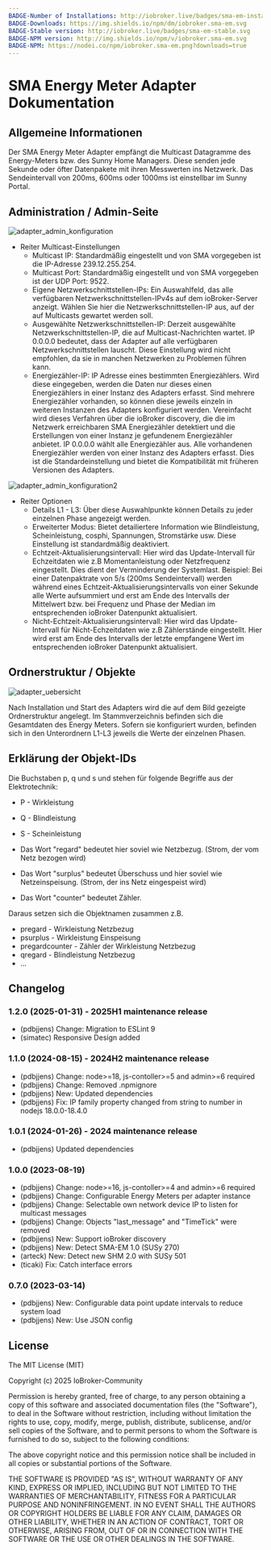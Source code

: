 ```yaml
---
BADGE-Number of Installations: http://iobroker.live/badges/sma-em-installed.svg
BADGE-Downloads: https://img.shields.io/npm/dm/iobroker.sma-em.svg
BADGE-Stable version: http://iobroker.live/badges/sma-em-stable.svg
BADGE-NPM version: http://img.shields.io/npm/v/iobroker.sma-em.svg
BADGE-NPM: https://nodei.co/npm/iobroker.sma-em.png?downloads=true
---
```

# SMA Energy Meter Adapter Dokumentation

## Allgemeine Informationen

Der SMA Energy Meter Adapter empfängt die Multicast Datagramme des Energy-Meters bzw. des Sunny Home Managers. Diese senden jede Sekunde oder öfter Datenpakete mit ihren Messwerten ins Netzwerk. Das Sendeintervall von 200ms, 600ms oder 1000ms ist einstellbar im Sunny Portal.

## Administration / Admin-Seite

![adapter_admin_konfiguration](img/adminpage1-de.png)

- Reiter Multicast-Einstellungen
  - Multicast IP: Standardmäßig eingestellt und von SMA vorgegeben ist die IP-Adresse 239.12.255.254.
  - Multicast Port: Standardmäßig eingestellt und von SMA vorgegeben ist der UDP Port: 9522.
  - Eigene Netzwerkschnittstellen-IPs: Ein Auswahlfeld, das alle verfügbaren Netzwerkschnittstellen-IPv4s auf dem ioBroker-Server anzeigt. Wählen Sie hier die Netzwerkschnittstellen-IP aus, auf der auf Multicasts gewartet werden soll.
  - Ausgewählte Netzwerkschnittstellen-IP: Derzeit ausgewählte Netzwerkschnittstellen-IP, die auf Multicast-Nachrichten wartet. IP 0.0.0.0 bedeutet, dass der Adapter auf alle verfügbaren Netzwerkschnittstellen lauscht. Diese Einstellung wird nicht empfohlen, da sie in manchen Netzwerken zu Problemen führen kann.
  - Energiezähler-IP: IP Adresse eines bestimmten Energiezählers. Wird diese eingegeben, werden die Daten nur dieses einen Energiezählers in einer Instanz des Adapters erfasst. Sind mehrere Energiezähler vorhanden, so können diese jeweils einzeln in weiteren Instanzen des Adapters konfiguriert werden. Vereinfacht wird dieses Verfahren über die ioBroker discovery, die die im Netzwerk erreichbaren SMA Energiezähler detektiert und die Erstellungen von einer Instanz je gefundenem Energiezähler anbietet.
  IP 0.0.0.0 wählt alle Energiezähler aus. Alle vorhandenen Energiezähler werden von einer Instanz des Adapters erfasst. Dies ist die Standardeinstellung und bietet die Kompatibilität mit früheren Versionen des Adapters.

![adapter_admin_konfiguration2](img/adminpage2-de.png)

- Reiter Optionen
  - Details L1 - L3: Über diese Auswahlpunkte können Details zu jeder einzelnen Phase angezeigt werden.
  - Erweiterter Modus: Bietet detailiertere Information wie Blindleistung, Scheinleistung, cosphi, Spannungen, Stromstärke usw. Diese Einstellung ist standardmäßig deaktiviert.
  - Echtzeit-Aktualisierungsintervall: Hier wird das Update-Intervall für Echzeitdaten wie z.B Momentanleistung oder Netzfrequenz eingestellt. Dies dient der Verminderung der Systemlast. Beispiel: Bei einer Datenpaktrate von 5/s (200ms Sendeintervall) werden während eines Echtzeit-Aktualisierungsintervalls von einer Sekunde alle Werte aufsummiert und erst am Ende des Intervalls der Mittelwert bzw. bei Frequenz und Phase der Median im entsprechenden ioBroker Datenpunkt aktualisiert.
  - Nicht-Echtzeit-Aktualisierungsintervall: Hier wird das Update-Intervall für Nicht-Echzeitdaten wie z.B Zählerstände eingestellt. Hier wird erst am Ende des Intervalls der letzte empfangene Wert im entsprechenden ioBroker Datenpunkt aktualisiert.

## Ordnerstruktur / Objekte

![adapter_uebersicht](img/overview-de.png)

Nach Installation und Start des Adapters wird die auf dem Bild gezeigte Ordnerstruktur angelegt. Im Stammverzeichnis befinden sich die Gesamtdaten des Energy Meters. Sofern sie konfiguriert wurden, befinden sich in den Unterordnern L1-L3 jeweils die Werte der einzelnen Phasen.

## Erklärung der Objekt-IDs

Die Buchstaben p, q und s und stehen für folgende Begriffe aus der Elektrotechnik:

- P - Wirkleistung
- Q - Blindleistung
- S - Scheinleistung

- Das Wort "regard" bedeutet hier soviel wie Netzbezug. (Strom, der vom Netz bezogen wird)
- Das Wort "surplus" bedeutet Überschuss und hier soviel wie Netzeinspeisung. (Strom, der ins Netz eingespeist wird)
- Das Wort "counter" bedeutet Zähler.

Daraus setzen sich die Objektnamen zusammen z.B.

- pregard - Wirkleistung Netzbezug
- psurplus - Wirkleistung Einspeisung
- pregardcounter - Zähler der Wirkleistung Netzbezug
- qregard - Blindleistung Netzbezug
- ...

## Changelog
### 1.2.0 (2025-01-31) - 2025H1 maintenance release

- (pdbjjens) Change: Migration to ESLint 9
- (simatec) Responsive Design added

### 1.1.0 (2024-08-15) - 2024H2 maintenance release

- (pdbjjens) Change: node>=18, js-contoller>=5 and admin>=6 required
- (pdbjjens) Change: Removed .npmignore
- (pdbjjens) New: Updated dependencies
- (pdbjjens) Fix: IP family property changed from string to number in nodejs 18.0.0-18.4.0

### 1.0.1 (2024-01-26) - 2024 maintenance release

- (pdbjjens) Updated dependencies

### 1.0.0 (2023-08-19)

- (pdbjjens) Change: node>=16, js-contoller>=4 and admin>=6 required
- (pdbjjens) Change: Configurable Energy Meters per adapter instance
- (pdbjjens) Change: Selectable own network device IP to listen for multicast messages
- (pdbjjens) Change: Objects "last_message" and "TimeTick" were removed
- (pdbjjens) New: Support ioBroker discovery
- (pdbjjens) New: Detect SMA-EM 1.0 (SUSy 270)
- (arteck) New: Detect new SHM 2.0 with SUSy 501
- (ticaki) Fix: Catch interface errors

### 0.7.0 (2023-03-14)

- (pdbjjens) New: Configurable data point update intervals to reduce system load
- (pdbjjens) New: Use JSON config

## License

The MIT License (MIT)

Copyright (c) 2025 IoBroker-Community

Permission is hereby granted, free of charge, to any person obtaining a copy
of this software and associated documentation files (the "Software"), to deal
in the Software without restriction, including without limitation the rights
to use, copy, modify, merge, publish, distribute, sublicense, and/or sell
copies of the Software, and to permit persons to whom the Software is
furnished to do so, subject to the following conditions:

The above copyright notice and this permission notice shall be included in
all copies or substantial portions of the Software.

THE SOFTWARE IS PROVIDED "AS IS", WITHOUT WARRANTY OF ANY KIND, EXPRESS OR
IMPLIED, INCLUDING BUT NOT LIMITED TO THE WARRANTIES OF MERCHANTABILITY,
FITNESS FOR A PARTICULAR PURPOSE AND NONINFRINGEMENT. IN NO EVENT SHALL THE
AUTHORS OR COPYRIGHT HOLDERS BE LIABLE FOR ANY CLAIM, DAMAGES OR OTHER
LIABILITY, WHETHER IN AN ACTION OF CONTRACT, TORT OR OTHERWISE, ARISING FROM,
OUT OF OR IN CONNECTION WITH THE SOFTWARE OR THE USE OR OTHER DEALINGS IN
THE SOFTWARE.